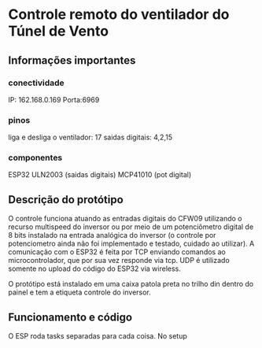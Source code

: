 # Controle remoto do ventilador do Túnel de Vento

## Informações importantes
### conectividade
IP: 162.168.0.169
Porta:6969
### pinos
liga e desliga o ventilador: 17
saidas digitais: 4,2,15
### componentes
ESP32 
ULN2003 (saidas digitais)
MCP41010 (pot digital)

## Descrição do protótipo
O controle funciona atuando as entradas digitais do CFW09 utilizando o recurso multispeed do inversor ou por meio de um potenciômetro digital de 8 bits instalado na entrada analógica do inversor (o controle por potenciometro ainda não foi implementado e testado, cuidado ao utilizar). A comunicação com o ESP32 é feita por TCP enviando comandos ao microcontrolador, que por sua vez responde via tcp. UDP é utilizado somente no upload do código do ESP32 via wireless.

O protótipo está instalado em uma caixa patola preta no trilho din dentro do painel e tem a etiqueta controle do inversor. 

## Funcionamento e código
O ESP roda tasks separadas para cada coisa. No setup 
